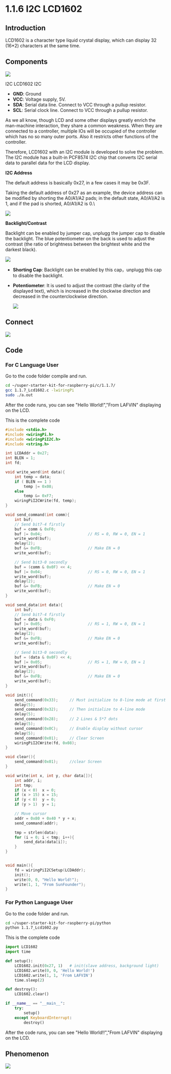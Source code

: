 # 1.1.6 I2C LCD1602

## Introduction

LCD1602 is a character type liquid crystal display, which can display 32 (16*2) characters at the same time.

## Components

![](./img/list/list_i2c_lcd.png)

I2C LCD1602 I2C

- **GND**: Ground
- **VCC**: Voltage supply, 5V.
- **SDA**: Serial data line. Connect to VCC through a pullup resistor.
- **SCL**: Serial clock line. Connect to VCC through a pullup resistor.

As we all know, though LCD and some other displays greatly enrich the man-machine interaction, they share a common weakness. When they are connected to a controller, multiple IOs will be occupied of the controller which has no so many outer ports. Also it restricts other functions of the controller.

Therefore, LCD1602 with an I2C module is developed to solve the problem. The I2C module has a built-in PCF8574 I2C chip that converts I2C serial data to parallel data for the LCD display.

**I2C Address**

The default address is basically 0x27, in a few cases it may be 0x3F.

Taking the default address of 0x27 as an example, the device address can be modified by shorting the A0/A1/A2 pads; in the default state, A0/A1/A2 is 1, and if the pad is shorted, A0/A1/A2 is 0.\

![](./img/i2c_address.jpg)

**Backlight/Contrast**

Backlight can be enabled by jumper cap, unplugg the jumper cap to disable the backlight. The blue potentiometer on the back is used to adjust the contrast (the ratio of brightness between the brightest white and the darkest black).

![](./img/back_lcd1602.jpg)

- **Shorting Cap**: Backlight can be enabled by this cap，unplugg this cap to disable the backlight.

- **Potentiometer**: It is used to adjust the contrast (the clarity of the displayed text), which is increased in the clockwise direction and decreased in the counterclockwise direction.

  ![](./img/schematic_i2c_lcd.png)

## Connect

![](./img/connect/1.1.6.png)

## Code

### For  C  Language User

Go to the code folder compile and run.

```sh
cd ~/super-starter-kit-for-raspberry-pi/c/1.1.7/
gcc 1.1.7_Lcd1602.c -lwiringPi
sudo ./a.out
```

After the code runs, you can see "Hello World!","From LAFVIN" displaying on the LCD.

This is the complete code

```c
#include <stdio.h>
#include <wiringPi.h>
#include <wiringPiI2C.h>
#include <string.h>

int LCDAddr = 0x27;
int BLEN = 1;
int fd;

void write_word(int data){
    int temp = data;
    if ( BLEN == 1 )
        temp |= 0x08;
    else
        temp &= 0xF7;
    wiringPiI2CWrite(fd, temp);
}

void send_command(int comm){
    int buf;
    // Send bit7-4 firstly
    buf = comm & 0xF0;
    buf |= 0x04;                    // RS = 0, RW = 0, EN = 1
    write_word(buf);
    delay(2);
    buf &= 0xFB;                    // Make EN = 0
    write_word(buf);

    // Send bit3-0 secondly
    buf = (comm & 0x0F) << 4;
    buf |= 0x04;                    // RS = 0, RW = 0, EN = 1
    write_word(buf);
    delay(2);
    buf &= 0xFB;                    // Make EN = 0
    write_word(buf);
}

void send_data(int data){
    int buf;
    // Send bit7-4 firstly
    buf = data & 0xF0;
    buf |= 0x05;                    // RS = 1, RW = 0, EN = 1
    write_word(buf);
    delay(2);
    buf &= 0xFB;                    // Make EN = 0
    write_word(buf);

    // Send bit3-0 secondly
    buf = (data & 0x0F) << 4;
    buf |= 0x05;                    // RS = 1, RW = 0, EN = 1
    write_word(buf);
    delay(2);
    buf &= 0xFB;                    // Make EN = 0
    write_word(buf);
}

void init(){
    send_command(0x33);     // Must initialize to 8-line mode at first
    delay(5);
    send_command(0x32);     // Then initialize to 4-line mode
    delay(5);
    send_command(0x28);     // 2 Lines & 5*7 dots
    delay(5);
    send_command(0x0C);     // Enable display without cursor
    delay(5);
    send_command(0x01);     // Clear Screen
    wiringPiI2CWrite(fd, 0x08);
}

void clear(){
    send_command(0x01);     //clear Screen
}

void write(int x, int y, char data[]){
    int addr, i;
    int tmp;
    if (x < 0)  x = 0;
    if (x > 15) x = 15;
    if (y < 0)  y = 0;
    if (y > 1)  y = 1;

    // Move cursor
    addr = 0x80 + 0x40 * y + x;
    send_command(addr);

    tmp = strlen(data);
    for (i = 0; i < tmp; i++){
        send_data(data[i]);
    }
}


void main(){
    fd = wiringPiI2CSetup(LCDAddr);
    init();
    write(0, 0, "Hello World!");
    write(1, 1, "From SunFounder");
}
```

### For  Python  Language User

Go to the code folder and run.

```sh
cd ~/super-starter-kit-for-raspberry-pi/python
python 1.1.7_Lcd1602.py
```

This is the complete code

```python
import LCD1602
import time

def setup():
	LCD1602.init(0x27, 1)	# init(slave address, background light)
	LCD1602.write(0, 0, 'Hello World!')
	LCD1602.write(1, 1, 'From LAFVIN')
	time.sleep(2)

def destroy():
	LCD1602.clear()

if __name__ == "__main__":
	try:
		setup()
	except KeyboardInterrupt:
		destroy()

```

After the code runs, you can see "Hello World!!","From LAFVIN" displaying on the LCD.

## Phenomenon

![](./img/phenomenon/116.jpg)